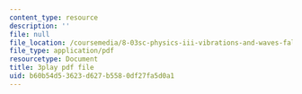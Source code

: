 ```yaml
---
content_type: resource
description: ''
file: null
file_location: /coursemedia/8-03sc-physics-iii-vibrations-and-waves-fall-2016/b60b54d53623d627b5580df27fa5d0a1_4ysFC9vd3GE.pdf
file_type: application/pdf
resourcetype: Document
title: 3play pdf file
uid: b60b54d5-3623-d627-b558-0df27fa5d0a1
---
```

